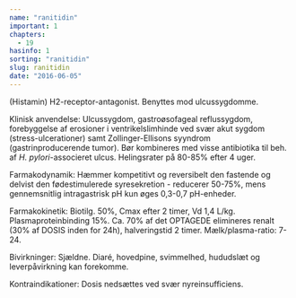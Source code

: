 ```yaml
---
name: "ranitidin"
important: 1
chapters:  
  - 19
hasinfo: 1
sorting: "ranitidin"
slug: ranitidin
date: "2016-06-05"
---
```


(Histamin) H2-receptor-antagonist. Benyttes mod ulcussygdomme.

Klinisk anvendelse: Ulcussygdom, gastroøsofageal reflussygdom, forebyggelse af erosioner i ventrikelslimhinde ved svær akut sygdom (stress-ulcerationer) samt Zollinger-Ellisons syyndrom (gastrinproducerende tumor). Bør kombineres med visse antibiotika til beh. af <em>H. pylori</em>-associeret ulcus. Helingsrater på 80-85% efter 4 uger.

Farmakodynamik: Hæmmer kompetitivt og reversibelt den fastende og delvist den fødestimulerede syresekretion - reducerer 50-75%, mens gennemsnitlig intragastrisk pH kun øges 0,3-0,7 pH-enheder. 

Farmakokinetik: Biotilg. 50%, Cmax efter 2 timer, Vd 1,4 L/kg. Plasmaproteinbinding 15%. Ca. 70% af det OPTAGEDE elimineres renalt (30% af DOSIS inden for 24h), halveringstid 2 timer. Mælk/plasma-ratio: 7-24.

Bivirkninger: Sjældne. Diaré, hovedpine, svimmelhed, hududslæt og leverpåvirkning kan forekomme.

Kontraindikationer: Dosis nedsættes ved svær nyreinsufficiens.
